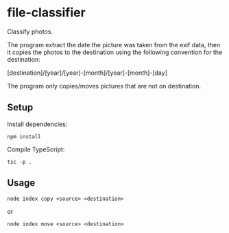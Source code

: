 # file-classifier

Classify photos. 

The program extract the date the picture was taken from the exif data, then it copies the photos to the destination using the following convention for the destination:

[destination]/[year]/[year]-[month]/[year]-[month]-[day]

The program only copies/moves pictures that are not on destination.

## Setup 

Install dependencies:

`npm install`

Compile TypeScript:

`tsc -p .`

## Usage

`node index copy <source> <destination>`

or

`node index move <source> <destination>`
